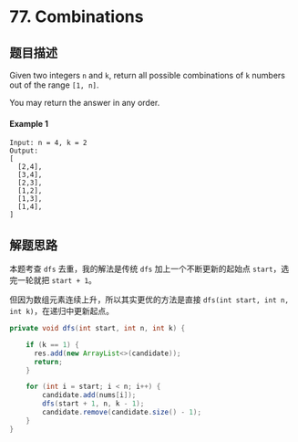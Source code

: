 # 77. Combinations

## 题目描述

Given two integers `n` and `k`, return all possible combinations of `k` numbers out of the range `[1, n]`.

You may return the answer in any order.

#### Example 1

```
Input: n = 4, k = 2
Output:
[
  [2,4],
  [3,4],
  [2,3],
  [1,2],
  [1,3],
  [1,4],
]
```

## 解题思路

本题考查 `dfs` 去重，我的解法是传统 `dfs` 加上一个不断更新的起始点 `start`，选完一轮就把 `start + 1`。

但因为数组元素连续上升，所以其实更优的方法是直接 `dfs(int start, int n, int k)`，在递归中更新起点。

```java
private void dfs(int start, int n, int k) {

    if (k == 1) {
      res.add(new ArrayList<>(candidate));
      return;
    }

    for (int i = start; i < n; i++) {
        candidate.add(nums[i]);
        dfs(start + 1, n, k - 1);
        candidate.remove(candidate.size() - 1);
    }
}
```
